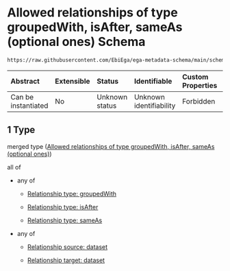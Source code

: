 # Allowed relationships of type groupedWith, isAfter, sameAs (optional ones) Schema

```txt
https://raw.githubusercontent.com/EbiEga/ega-metadata-schema/main/schemas/EGA.dataset.json#/properties/datasetRelationships/items/allOf/1/anyOf/1
```



| Abstract            | Extensible | Status         | Identifiable            | Custom Properties | Additional Properties | Access Restrictions | Defined In                                                                     |
| :------------------ | :--------- | :------------- | :---------------------- | :---------------- | :-------------------- | :------------------ | :----------------------------------------------------------------------------- |
| Can be instantiated | No         | Unknown status | Unknown identifiability | Forbidden         | Allowed               | none                | [EGA.dataset.json\*](../../../schemas/EGA.dataset.json "open original schema") |

## 1 Type

merged type ([Allowed relationships of type groupedWith, isAfter, sameAs (optional ones)](ega-13-properties-dataset-relationships-items-allof-relationship-constraints-for-a-dataset-anyof-allowed-relationships-of-type-groupedwith-isafter-sameas-optional-ones.md))

all of

*   any of

    *   [Relationship type: groupedWith](ega-12-definitions-relationship-type-groupedwith.md "check type definition")

    *   [Relationship type: isAfter](ega-12-definitions-relationship-type-isafter.md "check type definition")

    *   [Relationship type: sameAs](ega-12-definitions-relationship-type-sameas.md "check type definition")

*   any of

    *   [Relationship source: dataset](ega-12-definitions-relationship-source-dataset.md "check type definition")

    *   [Relationship target: dataset](ega-12-definitions-relationship-target-dataset.md "check type definition")
